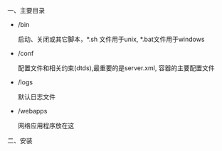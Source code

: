 一、主要目录

- /bin

  启动、关闭或其它脚本，*.sh 文件用于unix, *.bat文件用于windows

- /conf

  配置文件和相关约束(dtds),最重要的是server.xml, 容器的主要配置文件

- /logs

  默认日志文件

- /webapps

  网络应用程序放在这



二、安装

